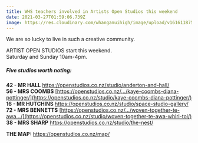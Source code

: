 ```yaml
---
title: WHS teachers involved in Artists Open Studios this weekend
date: 2021-03-27T01:59:06.739Z
image: https://res.cloudinary.com/whanganuihigh/image/upload/v1616118750/Events/160091327_10157410639151222_1347946086993411368_o.jpg
---
```

We are so lucky to live in such a creative community. 

ARTIST OPEN STUDIOS start this weekend.  
Saturday and Sunday 10am-4pm.  

##### Five studios worth noting:  
**42 - MR HALL**  https://openstudios.co.nz/studio/anderton-and-hall/  
**56 - MRS COOMBS**  [https://openstudios.co.nz/.../kaye-coombs-diana-pottinger/](https://openstudios.co.nz/studio/kaye-coombs-diana-pottinger/)  
**16 - MR HUTCHINS**  https://openstudios.co.nz/studio/space-studio-gallery/  
**72 - MRS BENNETTS**  [https://openstudios.co.nz/.../woven-together-te-awa.../](https://openstudios.co.nz/studio/woven-together-te-awa-whiri-toi/)  
**38 - MRS SHARP**  https://openstudios.co.nz/studio/the-nest/  

**THE MAP:**  https://openstudios.co.nz/map/
